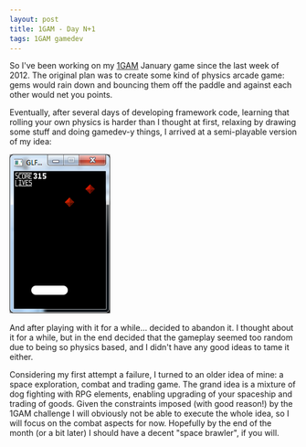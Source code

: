 ```yaml
---
layout: post
title: 1GAM - Day N+1
tags: 1GAM gamedev
---
```


So I've been working on my [1GAM](http://www.onegameamonth.com/) January game since the last week of 2012. The original plan was to create some kind of physics arcade game: gems would rain down and bouncing them off the paddle and against each other would net you points.

Eventually, after several days of developing framework code, learning that rolling your own physics is harder than I thought at first, relaxing by drawing some stuff and doing gamedev-y things, I arrived at a semi-playable version of my idea:

![Pong Prototype](/images/2013-01-07-pong.png)

And after playing with it for a while... decided to abandon it. I thought about it for a while, but in the end decided that the gameplay seemed too random due to being so physics based, and I didn't have any good ideas to tame it either.

Considering my first attempt a failure, I turned to an older idea of mine: a space exploration, combat and trading game. The grand idea is a mixture of dog fighting with RPG elements, enabling upgrading of your spaceship and trading of goods. Given the constraints imposed (with good reason!) by the 1GAM challenge I will obviously not be able to execute the whole idea, so I will focus on the combat aspects for now. Hopefully by the end of the month (or a bit later) I should have a decent "space brawler", if you will.
